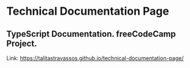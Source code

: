 # Technical Documentation Page
## TypeScript Documentation. freeCodeCamp Project.

Link: https://talitastravassos.github.io/technical-documentation-page/
